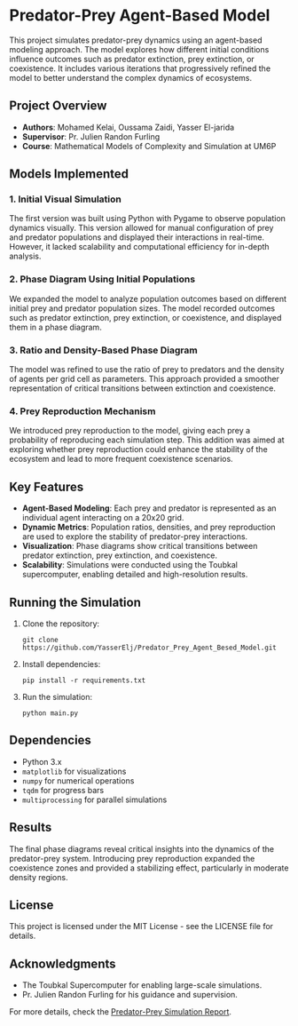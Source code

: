 # Predator-Prey Agent-Based Model

This project simulates predator-prey dynamics using an agent-based modeling approach. The model explores how different initial conditions influence outcomes such as predator extinction, prey extinction, or coexistence. It includes various iterations that progressively refined the model to better understand the complex dynamics of ecosystems.

## Project Overview

- **Authors**: Mohamed Kelai, Oussama Zaidi, Yasser El-jarida
- **Supervisor**: Pr. Julien Randon Furling
- **Course**: Mathematical Models of Complexity and Simulation at UM6P

## Models Implemented

### 1. Initial Visual Simulation
The first version was built using Python with Pygame to observe population dynamics visually. This version allowed for manual configuration of prey and predator populations and displayed their interactions in real-time. However, it lacked scalability and computational efficiency for in-depth analysis.

### 2. Phase Diagram Using Initial Populations
We expanded the model to analyze population outcomes based on different initial prey and predator population sizes. The model recorded outcomes such as predator extinction, prey extinction, or coexistence, and displayed them in a phase diagram.

### 3. Ratio and Density-Based Phase Diagram
The model was refined to use the ratio of prey to predators and the density of agents per grid cell as parameters. This approach provided a smoother representation of critical transitions between extinction and coexistence.

### 4. Prey Reproduction Mechanism
We introduced prey reproduction to the model, giving each prey a probability of reproducing each simulation step. This addition was aimed at exploring whether prey reproduction could enhance the stability of the ecosystem and lead to more frequent coexistence scenarios.

## Key Features
- **Agent-Based Modeling**: Each prey and predator is represented as an individual agent interacting on a 20x20 grid.
- **Dynamic Metrics**: Population ratios, densities, and prey reproduction are used to explore the stability of predator-prey interactions.
- **Visualization**: Phase diagrams show critical transitions between predator extinction, prey extinction, and coexistence.
- **Scalability**: Simulations were conducted using the Toubkal supercomputer, enabling detailed and high-resolution results.

## Running the Simulation
1. Clone the repository:
   ```
   git clone https://github.com/YasserElj/Predator_Prey_Agent_Besed_Model.git
   ```
2. Install dependencies:
   ```
   pip install -r requirements.txt
   ```
3. Run the simulation:
   ```
   python main.py
   ```

## Dependencies
- Python 3.x
- `matplotlib` for visualizations
- `numpy` for numerical operations
- `tqdm` for progress bars
- `multiprocessing` for parallel simulations

## Results
The final phase diagrams reveal critical insights into the dynamics of the predator-prey system. Introducing prey reproduction expanded the coexistence zones and provided a stabilizing effect, particularly in moderate density regions.

## License
This project is licensed under the MIT License - see the LICENSE file for details.

## Acknowledgments
- The Toubkal Supercomputer for enabling large-scale simulations.
- Pr. Julien Randon Furling for his guidance and supervision.

For more details, check the [Predator-Prey Simulation Report](https://github.com/YasserElj/Predator_Prey_Agent_Besed_Model/blob/main/report.pdf).
